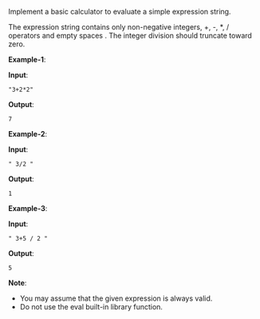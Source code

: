 Implement a basic calculator to evaluate a simple expression string.

The expression string contains only non-negative integers, +, -, *, / operators and empty spaces . The integer division should truncate toward zero.

**Example-1**:

**Input**: 

    "3+2*2"
    
**Output**: 

    7
    
**Example-2**:

**Input**: 

    " 3/2 "
    
**Output**: 

    1
    
**Example-3**:

**Input**: 

    " 3+5 / 2 "
    
**Output**: 

    5
    
**Note**:

 * You may assume that the given expression is always valid.
 * Do not use the eval built-in library function.